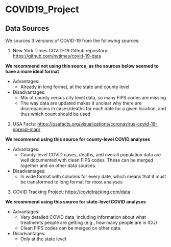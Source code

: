 # COVID19_Project

## Data Sources

We sources 3 versions of COVID-19 from the following sources: 

1. New York Times COVID-19 Github repository: https://github.com/nytimes/covid-19-data 

  **We recommend not using this source, as the sources below seemed to have a more ideal format**
  
  * Advantages: 
    * Already in long format, at the state and county level
  * Disadvantages:
    * Mix of county versus city level data, so many FIPS codes are missing 
    * The way data are updated makes it unclear why there are discrepancies in cases/deaths for each date for a given location, and thus which count should be used

2. USA Facts: https://usafacts.org/visualizations/coronavirus-covid-19-spread-map/

  **We recommend using this source for county-level COVID analyses**

  * Advantages:
    * County-level COVID cases, deaths, and overall population data are well documented with clean FIPS codes. These can be merged together and on other data sources.
  * Disadvantages: 
    * In wide format with columns for every date, which means that it must be transformed to long format for most analyses

3. COVID Tracking Project: https://covidtracking.com/data

  **We recommend using this source for state-level COVID analyses**

  * Advantages:
    * Very detailed COVID data, including information about what treatments people are getting (e.g., how many people are in ICU) 
    * Clean FIPS codes can be merged on other data.
  * Disadvantages:
    * Only at the state level 
